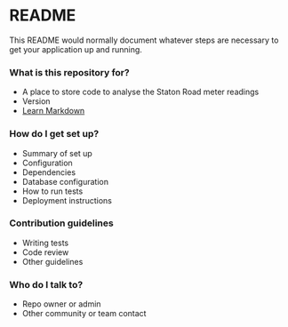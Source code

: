 # README #

This README would normally document whatever steps are necessary to get your application up and running.

### What is this repository for? ###

* A place to store code to analyse the Staton Road meter readings
* Version
* [Learn Markdown](https://bitbucket.org/tutorials/markdowndemo)

### How do I get set up? ###

* Summary of set up
* Configuration
* Dependencies
* Database configuration
* How to run tests
* Deployment instructions

### Contribution guidelines ###

* Writing tests
* Code review
* Other guidelines

### Who do I talk to? ###

* Repo owner or admin
* Other community or team contact